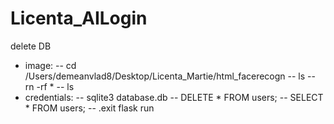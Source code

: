 # Licenta_AILogin
delete DB
- image:
  -- cd /Users/demeanvlad8/Desktop/Licenta_Martie/html_facerecogn
  -- ls
  -- rn -rf *
  -- ls
- credentials:
  -- sqlite3 database.db
  -- DELETE * FROM users;
  -- SELECT * FROM users;
  -- .exit
flask run 
